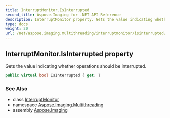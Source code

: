 ```yaml
---
title: InterruptMonitor.IsInterrupted
second_title: Aspose.Imaging for .NET API Reference
description: InterruptMonitor property. Gets the value indicating whether operations should be interrupted
type: docs
weight: 20
url: /net/aspose.imaging.multithreading/interruptmonitor/isinterrupted/
---
```

## InterruptMonitor.IsInterrupted property

Gets the value indicating whether operations should be interrupted.

```csharp
public virtual bool IsInterrupted { get; }
```

### See Also

* class [InterruptMonitor](../)
* namespace [Aspose.Imaging.Multithreading](../../interruptmonitor/)
* assembly [Aspose.Imaging](../../../)


